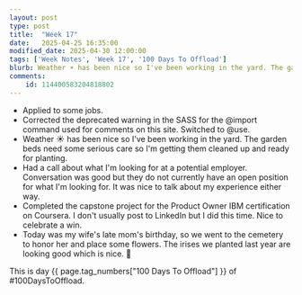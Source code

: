```yaml
---
layout: post
type: post
title:  "Week 17"
date:   2025-04-25 16:35:00
modified_date: 2025-04-30 12:00:00
tags: ['Week Notes', 'Week 17', '100 Days To Offload']
blurb: Weather ☀️ has been nice so I've been working in the yard. The garden beds need some serious care so I'm getting them cleaned up and ready for planting.
comments:
    id: 114400583204818802
---
```


<!--more-->

* Applied to some jobs.
* Corrected the deprecated warning in the SASS for the @import command used for comments on this site. Switched to @use.
* Weather ☀️ has been nice so I've been working in the yard. The garden beds need some serious care so I'm getting them cleaned up and ready for planting.
* Had a call about what I'm looking for at a potential employer. Conversation was good but they do not currently have an open position for what I'm looking for. It was nice to talk about my experience either way.
* Completed the capstone project for the Product Owner IBM certification on Coursera. I don't usually post to LinkedIn but I did this time. Nice to celebrate a win.
* Today was my wife's late mom's birthday, so we went to the cemetery to honor her and place some flowers. The irises we planted last year are looking good which is nice. 💐

This is day {{ page.tag_numbers["100 Days To Offload"] }}  of #100DaysToOffload.